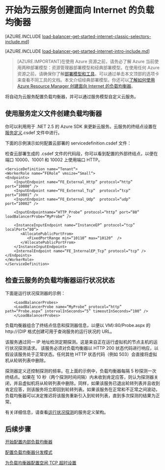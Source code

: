 <properties 
   pageTitle="开始在经典部署模型中为云服务创建面向 Internet 的负载均衡器 | Azure"
   description="了解如何在经典部署模型中为云服务创建面向 Internet 的负载均衡器"
   services="load-balancer"
   documentationCenter="na"
   authors="joaoma"
   manager="carmonm"
   editor=""
   tags="azure-service-management"
/>
<tags  
   ms.service="load-balancer"
   ms.devlang="na"
   ms.topic="article"
   ms.tgt_pltfrm="na"
   ms.workload="infrastructure-services"
   ms.date="03/17/2016"
   wacn.date="08/29/2016"
   ms.author="sewhee" />

# 开始为云服务创建面向 Internet 的负载均衡器

[AZURE.INCLUDE [load-balancer-get-started-internet-classic-selectors-include.md](../../includes/load-balancer-get-started-internet-classic-selectors-include.md)]

[AZURE.INCLUDE [load-balancer-get-started-internet-intro-include.md](../../includes/load-balancer-get-started-internet-intro-include.md)]

>[AZURE.IMPORTANT]在使用 Azure 资源之前，请务必了解 Azure 当前使用两种部署模型：资源管理器部署模型和经典部署模型。在使用任何 Azure 资源之前，请确保你了解[部署模型和工具](/documentation/articles/azure-classic-rm/)。可以通过单击本文顶部的选项卡来查看不同工具的文档。本文介绍经典部署模型。你还可以[了解如何使用 Azure Resource Manager 创建面向 Internet 的负载均衡器](/documentation/articles/load-balancer-get-started-internet-arm-cli/)。

将自动为云服务配置负载均衡器，并可以通过服务模型自定义云服务。

## 使用服务定义文件创建负载均衡器
 
你可以利用用于 .NET 2.5 的 Azure SDK 来更新云服务。云服务的终结点设置在[服务定义](https://msdn.microsoft.com/zh-cn/library/azure/gg557553.aspx).csdef 文件中进行。

下面的示例演示如何配置云部署的 servicedefinition.csdef 文件：

检查云部署生成的 .csdef 文件的代码段，你可以看到配置的外部终结点，以便在端口 10000、10001 和 10002 上使用端口 HTTP。


	<ServiceDefinition name=“Tenant“>
   	<WorkerRole name=“FERole” vmsize=“Small“>
    <Endpoints>
        <InputEndpoint name=“FE_External_Http” protocol=“http” port=“10000“ />
        <InputEndpoint name=“FE_External_Tcp“  protocol=“tcp“  port=“10001“ />
        <InputEndpoint name=“FE_External_Udp“  protocol=“udp“  port=“10002“ />

        <InputEndpointname=“HTTP_Probe” protocol=“http” port=“80” loadBalancerProbe=“MyProbe“ />

        <InstanceInputEndpoint name=“InstanceEP” protocol=“tcp” localPort=“80“>
           <AllocatePublicPortFrom>
              <FixedPortRange min=“10110” max=“10120“  />
           </AllocatePublicPortFrom>
        </InstanceInputEndpoint>
        <InternalEndpoint name=“FE_InternalEP_Tcp” protocol=“tcp“ />
    </Endpoints>
  	</WorkerRole>
	</ServiceDefinition>




## 检查云服务的负载均衡器运行状况状态


下面是运行状况探测器的示例：

	 	<LoadBalancerProbes>
    	<LoadBalancerProbe name=“MyProbe” protocol=“http” path=“Probe.aspx” intervalInSeconds=“5” timeoutInSeconds=“100“ />
 	 	</LoadBalancerProbes>

负载均衡器组合了终结点信息和探测器信息，以便以 VM}:80/Probe.aspx 的 http://{DIP 格式创建可用于查询服务的运行状况的 URL。

该服务通过同一 IP 地址检测定期探测。这是来自正在运行虚拟机的节点主机的运行状况探测请求。
该服务必须对负载均衡器以 HTTP 200 状态代码进行响应，以假设该服务处于正常状态。任何其他 HTTP 状态代码（例如 503）会直接将虚拟机从轮转列表中删除。

探测器定义还控制探测的频率。在上面的示例中，负载均衡器每隔 5 秒探测一次终结点。如果在 10 秒（两个探测时间间隔）内未收到肯定应答，则认为探测器关闭，并且虚拟机将从轮转列表中删除。同样，如果该服务已退出轮转列表并且收到肯定应答，则该服务将立即回到轮转列表。如果该服务在正常和不正常之间波动，负载均衡器可以决定推迟将该服务重新引入到轮转列表，直到多次探测的结果为正常。

有关详细信息，请查看[运行状况探测](https://msdn.microsoft.com/zh-cn/library/azure/jj151530.aspx)的服务定义架构。

## 后续步骤

[开始配置内部负载均衡器](/documentation/articles/load-balancer-get-started-ilb-arm-ps/)

[配置负载均衡器分发模式](/documentation/articles/load-balancer-distribution-mode/)

[为负载均衡器配置空闲 TCP 超时设置](/documentation/articles/load-balancer-tcp-idle-timeout/)

<!---HONumber=Mooncake_0822_2016-->